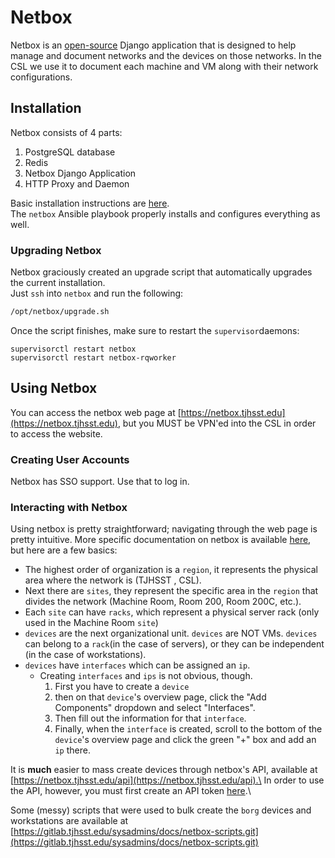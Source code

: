 # Netbox

Netbox is an [open-source](https://github.com/netbox-community/netbox/) Django application that is designed to help manage and document networks and the devices on those networks. In the CSL we use it to document each machine and VM along with their network configurations.

## Installation&#x20;

Netbox consists of 4 parts:

1. PostgreSQL database
2. Redis
3. Netbox Django Application
4. HTTP Proxy and Daemon

Basic installation instructions are [here](https://netbox.readthedocs.io/en/stable/installation/). \
The `netbox` Ansible playbook properly installs and configures everything as well.

### Upgrading Netbox

Netbox graciously created an upgrade script that automatically upgrades the current installation.\
Just `ssh` into `netbox` and run the following:

```bash
/opt/netbox/upgrade.sh
```

Once the script finishes, make sure to restart the `supervisor`daemons:

```
supervisorctl restart netbox
supervisorctl restart netbox-rqworker
```

## Using Netbox

You can access the netbox web page at [https://netbox.tjhsst.edu](https://netbox.tjhsst.edu), but you MUST be VPN'ed into the CSL in order to access the website.

### Creating User Accounts

Netbox has SSO support. Use that to log in.

### Interacting with Netbox

Using netbox is pretty straightforward; navigating through the web page is pretty intuitive. More specific documentation on netbox is available [here](https://netbox.readthedocs.io/en/stable/core-functionality/ipam/), but here are a few basics:

* The highest order of organization is a `region`, it represents the physical area where the network is (TJHSST , CSL).&#x20;
* Next there are `sites`, they represent the specific area in the `region` that divides the network (Machine Room, Room 200, Room 200C, etc.).&#x20;
* Each `site` can have `racks`, which represent a physical server rack (only used in the Machine Room `site`)
* `devices` are the next organizational unit. `devices` are NOT VMs. `devices` can belong to a `rack`(in the case of servers), or they can be independent (in the case of workstations).
* `devices` have `interfaces` which can be assigned an `ip`.&#x20;
  * Creating `interfaces` and `ips` is not obvious, though.
    1. &#x20;First you have to create a `device`
    2. then on that `device`'s overview page, click the "Add Components" dropdown and select "Interfaces".
    3. &#x20;Then fill out the information for that `interface`.&#x20;
    4. Finally, when the `interface` is created, scroll to the bottom of the `device`'s overview page and click the green "+" box and add an `ip` there.

It is **much** easier to mass create devices through netbox's API, available at [https://netbox.tjhsst.edu/api](https://netbox.tjhsst.edu/api).\
In order to use the API, however, you must first create an API token [here](https://netbox.tjhsst.edu/user/api-tokens/).\


Some (messy) scripts that were used to bulk create the `borg` devices and workstations are available at [https://gitlab.tjhsst.edu/sysadmins/docs/netbox-scripts.git](https://gitlab.tjhsst.edu/sysadmins/docs/netbox-scripts.git)

